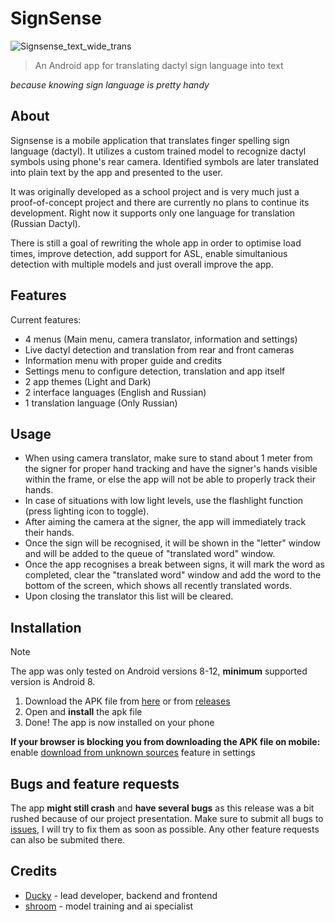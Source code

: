 # SignSense

![Signsense_text_wide_trans](https://github.com/shroomwastaken/signsense/assets/94703516/b2b75b0a-a9a7-4c79-950a-10bebe58a6bb)

> An Android app for translating dactyl sign language into text

*because knowing sign language is pretty handy*

## About

Signsense is a mobile application that translates finger spelling sign language (dactyl). It utilizes a custom trained model to recognize dactyl symbols using phone's rear camera. Identified symbols are later translated into plain text by the app and presented to the user.

It was originally developed as a school project and is very much just a proof-of-concept project and there are currently no plans to continue its development. Right now it supports only one language for translation (Russian Dactyl).

There is still a goal of rewriting the whole app in order to optimise load times, improve detection, add support for ASL, enable simultanious detection with multiple models and just overall improve the app.

## Features

Current features:
- 4 menus (Main menu, camera translator, information and settings)
- Live dactyl detection and translation from rear and front cameras
- Information menu with proper guide and credits
- Settings menu to configure detection, translation and app itself
- 2 app themes (Light and Dark)
- 2 interface languages (English and Russian)
- 1 translation language (Only Russian)

## Usage

- When using camera translator, make sure to stand about 1 meter from the signer for proper hand tracking and have the signer's hands visible within the frame, or else the app will not be able to properly track their hands.
- In case of situations with low light levels, use the flashlight function (press lighting icon to toggle).
- After aiming the camera at the signer, the app will immediately track their hands.
- Once the sign will be recognised, it will be shown in the "letter" window and will be added to the queue of "translated word" window.
- Once the app recognises a break between signs, it will mark the word as completed, clear the "translated word" window and add the word to the bottom of the screen, which shows all recently translated words.
- Upon closing the translator this list will be cleared.

## Installation

> [!NOTE]
> The app was only tested on Android versions 8-12, **minimum** supported version is Android 8.

1. Download the APK file from [here](https://www.bit.ly/signsense) or from [releases](https://github.com/duckysmacky/signsense/releases)
2. Open and **install** the apk file
3. Done! The app is now installed on your phone

**If your browser is blocking you from downloading the APK file on mobile:** enable [download from unknown sources](https://www.applivery.com/docs/mobile-app-distribution/android-unknown-sources/) feature in settings

## Bugs and feature requests

The app **might still crash** and **have several bugs** as this release was a bit rushed because of our project presentation. Make sure to submit all bugs to [issues](https://github.com/duckysmacky/signsense/issues), I will try to fix them as soon as possible. Any other feature requests can also be submited there.

## Credits

- [Ducky](github.com/duckysmacky) - lead developer, backend and frontend
- [shroom](github.com/shroomwastaken) - model training and ai specialist
